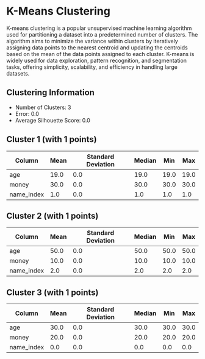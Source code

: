 # K-Means Clustering

K-means clustering is a popular unsupervised machine learning algorithm used
 for partitioning a dataset into a predetermined number of clusters. The algorithm
 aims to minimize the variance within clusters by iteratively assigning data points to
 the nearest centroid and updating the centroids based on the mean of the data points assigned
 to each cluster. K-means is widely used for data exploration, pattern recognition, and
 segmentation tasks, offering simplicity, scalability, and efficiency in handling large datasets.

## Clustering Information

- Number of Clusters: 3
- Error: 0.0
- Average Silhouette Score: 0.0

## Cluster 1 (with 1 points)

| Column | Mean | Standard Deviation | Median | Min | Max |
|-------|------|---------------------|--------|-----|-----|
| age | 19.0 | 0.0 | 19.0 | 19.0 | 19.0 |
| money | 30.0 | 0.0 | 30.0 | 30.0 | 30.0 |
| name_index | 1.0 | 0.0 | 1.0 | 1.0 | 1.0 |


## Cluster 2 (with 1 points)

| Column | Mean | Standard Deviation | Median | Min | Max |
|-------|------|---------------------|--------|-----|-----|
| age | 50.0 | 0.0 | 50.0 | 50.0 | 50.0 |
| money | 10.0 | 0.0 | 10.0 | 10.0 | 10.0 |
| name_index | 2.0 | 0.0 | 2.0 | 2.0 | 2.0 |


## Cluster 3 (with 1 points)

| Column | Mean | Standard Deviation | Median | Min | Max |
|-------|------|---------------------|--------|-----|-----|
| age | 30.0 | 0.0 | 30.0 | 30.0 | 30.0 |
| money | 20.0 | 0.0 | 20.0 | 20.0 | 20.0 |
| name_index | 0.0 | 0.0 | 0.0 | 0.0 | 0.0 |



